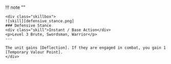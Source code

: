 !!! note ""

    <div class="skillbox">
    ![skill][defensive_stance.png]
    ### Defensive Stance
    <div class="skill">Instant / Base Action</div>
    <p>Level 3 Brute, Swordsman, Warrior</p>
    ---

    The unit gains [Deflection]. If they are engaged in combat, you gain 1 [Temporary Valour Point].
    </div>